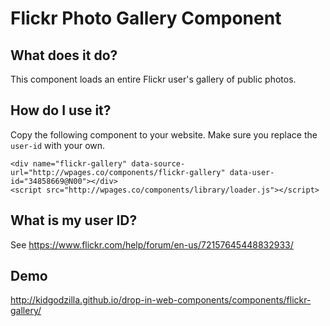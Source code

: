 # Flickr Photo Gallery Component

## What does it do?

This component loads an entire Flickr user's gallery of public photos.

## How do I use it?

Copy the following component to your website. Make sure you replace the `user-id` with your own.

    <div name="flickr-gallery" data-source-url="http://wpages.co/components/flickr-gallery" data-user-id="34858669@N00"></div>
    <script src="http://wpages.co/components/library/loader.js"></script>

## What is my user ID?

See https://www.flickr.com/help/forum/en-us/72157645448832933/


## Demo

http://kidgodzilla.github.io/drop-in-web-components/components/flickr-gallery/